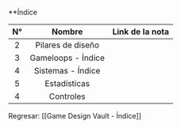 
**Índice

| N°  |       Nombre       | Link de la nota |
|:---:|:------------------:|:---------------:|
|  2  | Pilares de diseño  |                 |
|  3  | Gameloops - Índice |                 |
|  4  | Sistemas - Índice  |                 |
|  5  |    Estadísticas    |                 |
|  4  |     Controles      |                 |

Regresar: [[Game Design Vault - Índice]]